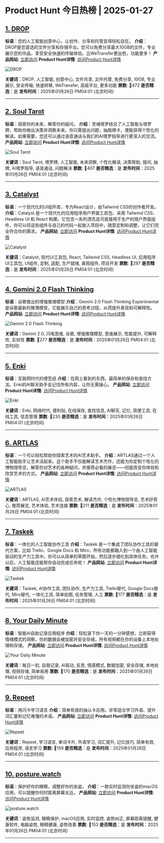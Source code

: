 # Product Hunt 今日热榜 | 2025-01-27

## [1. DROP](https://www.producthunt.com/posts/drop-9307e411-eb98-47a7-a001-db323dd2ccee?utm_campaign=producthunt-api&utm_medium=api-v2&utm_source=Application%3A+phtrends+%28ID%3A+147529%29)
**标语**：您的人工智能创意中心，让创作、分享和托管变得轻松自在。
**介绍**：DROP是您首选的文件分享和存储平台。您可以免费分享最大10GB的文件，专业展示您的作品，享受安全快速的传输体验。比WeTransfer更出色，功能更多！
**产品网站**: [立即访问](https://www.producthunt.com/r/PERP55GAMYZFVP?utm_campaign=producthunt-api&utm_medium=api-v2&utm_source=Application%3A+phtrends+%28ID%3A+147529%29)
**Product Hunt详情**: [访问Product Hunt详情](https://www.producthunt.com/posts/drop-9307e411-eb98-47a7-a001-db323dd2ccee?utm_campaign=producthunt-api&utm_medium=api-v2&utm_source=Application%3A+phtrends+%28ID%3A+147529%29)

![DROP](https://ph-files.imgix.net/7d157e66-03a5-47fa-83a6-fde0ec043fe8.png?auto=format&fit=crop&frame=1&h=512&w=1024)

**关键词**：DROP, 人工智能, 创意中心, 文件共享, 文件托管, 免费分享, 10GB, 专业展示, 安全传输, 快速转移, WeTransfer, 高级平台, 更多功能
**票数**: 🔺472
**是否精选**：是
**发布时间**：2025年01月26日 PM04:01 (北京时间)

---

## [2. Soul Tarot](https://www.producthunt.com/posts/soul-tarot?utm_campaign=producthunt-api&utm_medium=api-v2&utm_source=Application%3A+phtrends+%28ID%3A+147529%29)
**标语**：探索你的未来，解答你的疑问。
**介绍**：灵魂塔罗结合了人工智能与塔罗牌，帮助你做出决策并洞察未来。你只需提出问题，抽取牌卡，便能获得个性化的解读。如果需要，您还可以通过语音通话与我们的AI塔罗指导进行更深入的交流。
**产品网站**: [立即访问](https://www.producthunt.com/r/WU6PGALE44ZRYD?utm_campaign=producthunt-api&utm_medium=api-v2&utm_source=Application%3A+phtrends+%28ID%3A+147529%29)
**Product Hunt详情**: [访问Product Hunt详情](https://www.producthunt.com/posts/soul-tarot?utm_campaign=producthunt-api&utm_medium=api-v2&utm_source=Application%3A+phtrends+%28ID%3A+147529%29)

![Soul Tarot](https://ph-files.imgix.net/e5e37201-cd7a-4769-ac65-5a83bf4e0a2a.png?auto=format&fit=crop&frame=1&h=512&w=1024)

**关键词**：Soul Tarot, 塔罗牌, 人工智能, 未来洞察, 个性化解读, 决策帮助, 提问, 抽牌, AI塔罗指导, 语音通话, 问题解决
**票数**: 🔺407
**是否精选**：是
**发布时间**：2025年01月26日 PM04:01 (北京时间)

---

## [3. Catalyst](https://www.producthunt.com/posts/catalyst-6?utm_campaign=producthunt-api&utm_medium=api-v2&utm_source=Application%3A+phtrends+%28ID%3A+147529%29)
**标语**：一个现代化的UI组件库，专为React设计，由Tailwind CSS的创作者开发。
**介绍**：Catalyst 是一个现代化的应用程序用户界面工具包，采用 Tailwind CSS、Headless UI 和 React 构建。它包含一系列漂亮且可直接用于生产的用户界面组件，你可以将这些组件与自己的代码一起放入项目中，随意定制和调整，让它们完全符合你的需求。
**产品网站**: [立即访问](https://www.producthunt.com/r/PUPWYXQC3SPK7X?utm_campaign=producthunt-api&utm_medium=api-v2&utm_source=Application%3A+phtrends+%28ID%3A+147529%29)
**Product Hunt详情**: [访问Product Hunt详情](https://www.producthunt.com/posts/catalyst-6?utm_campaign=producthunt-api&utm_medium=api-v2&utm_source=Application%3A+phtrends+%28ID%3A+147529%29)

![Catalyst](https://ph-files.imgix.net/d2f8a29d-3ce5-47dd-880b-5b0f67ad2847.png?auto=format&fit=crop&frame=1&h=512&w=1024)

**关键词**：Catalyst, 现代UI工具包, React, Tailwind CSS, Headless UI, 应用程序UI工具包, UI组件, 定制, 适配, 生产就绪, 美观组件, 项目开发
**票数**: 🔺297
**是否精选**：是
**发布时间**：2025年01月26日 PM04:01 (北京时间)

---

## [4. Gemini 2.0 Flash Thinking](https://www.producthunt.com/posts/gemini-2-0-flash-thinking-2?utm_campaign=producthunt-api&utm_medium=api-v2&utm_source=Application%3A+phtrends+%28ID%3A+147529%29)
**标语**：谷歌推出的增强推理模型
**介绍**：Gemini 2.0 Flash Thinking Experimental是谷歌最新的推理模型，它能展示自己的思考过程，从而提升表现和可解释性。
**产品网站**: [立即访问](https://www.producthunt.com/r/JG77UFHOSPFQ4B?utm_campaign=producthunt-api&utm_medium=api-v2&utm_source=Application%3A+phtrends+%28ID%3A+147529%29)
**Product Hunt详情**: [访问Product Hunt详情](https://www.producthunt.com/posts/gemini-2-0-flash-thinking-2?utm_campaign=producthunt-api&utm_medium=api-v2&utm_source=Application%3A+phtrends+%28ID%3A+147529%29)

![Gemini 2.0 Flash Thinking](https://ph-files.imgix.net/1e6800eb-3612-4d06-9f7e-4140df5825a4.png?auto=format&fit=crop&frame=1&h=512&w=1024)

**关键词**：Gemini 2.0, 闪电思维, 谷歌, 增强推理模型, 思维展示, 性能提升, 可解释性, 实验性
**票数**: 🔺277
**是否精选**：是
**发布时间**：2025年01月26日 PM04:01 (北京时间)

---

## [5. Enki](https://www.producthunt.com/posts/enki-2?utm_campaign=producthunt-api&utm_medium=api-v2&utm_source=Application%3A+phtrends+%28ID%3A+147529%29)
**标语**：互联网时代的便签纸
**介绍**：在网上看到的东西，最简单的保存和查找方法。Enki的AI聊天助手会记住所有内容，让你无需操心。
**产品网站**: [立即访问](https://www.producthunt.com/r/HXCFAORZBODZS5?utm_campaign=producthunt-api&utm_medium=api-v2&utm_source=Application%3A+phtrends+%28ID%3A+147529%29)
**Product Hunt详情**: [访问Product Hunt详情](https://www.producthunt.com/posts/enki-2?utm_campaign=producthunt-api&utm_medium=api-v2&utm_source=Application%3A+phtrends+%28ID%3A+147529%29)

![Enki](https://ph-files.imgix.net/7604e274-efa9-478c-a7fd-a4bdfe476834.png?auto=format&fit=crop&frame=1&h=512&w=1024)

**关键词**：Enki, 网络时代, 便利贴, 在线保存, 查找信息, AI聊天, 记忆, 简便工具, 在线工具, 信息管理
**票数**: 🔺230
**是否精选**：是
**发布时间**：2025年01月26日 PM04:01 (北京时间)

---

## [6. ARTLAS](https://www.producthunt.com/posts/artlas-2?utm_campaign=producthunt-api&utm_medium=api-v2&utm_source=Application%3A+phtrends+%28ID%3A+147529%29)
**标语**：一个可以轻松帮助你探索艺术的AI艺术助手。
**介绍**：ARTLAS通过一个人工智能助手让艺术活起来。这个助手不仅能解读艺术杰作，还能为你定制个性化的博物馆导览，解答你对艺术的各种疑问，并推荐必看的展览——彻底改变你体验和欣赏艺术的方式。
**产品网站**: [立即访问](https://www.producthunt.com/r/3JN4YTD3IE4G5V?utm_campaign=producthunt-api&utm_medium=api-v2&utm_source=Application%3A+phtrends+%28ID%3A+147529%29)
**Product Hunt详情**: [访问Product Hunt详情](https://www.producthunt.com/posts/artlas-2?utm_campaign=producthunt-api&utm_medium=api-v2&utm_source=Application%3A+phtrends+%28ID%3A+147529%29)

![ARTLAS](https://ph-files.imgix.net/93f01eb4-fe44-4d9c-b71f-46eab2f4ddf9.png?auto=format&fit=crop&frame=1&h=512&w=1024)

**关键词**：ARTLAS, AI艺术伴侣, 探索艺术, 解读杰作, 个性化博物馆导览, 艺术好奇心, 推荐展览, 艺术体验, 艺术连接
**票数**: 🔺211
**是否精选**：是
**发布时间**：2025年01月26日 PM04:01 (北京时间)

---

## [7. Taskek](https://www.producthunt.com/posts/taskek?utm_campaign=producthunt-api&utm_medium=api-v2&utm_source=Application%3A+phtrends+%28ID%3A+147529%29)
**标语**：一体化的人工智能协作工具
**介绍**：Taskek 是一个集成了团队协作工具的替代方案，比如 Trello、Google Docs 和 Miro，所有功能都融入到一个由人工智能驱动的生产力工具中。你可以从简单的草图开始，然后逐步细化到具体任务。也许以后，人工智能还能帮你自动完成任务呢！
**产品网站**: [立即访问](https://www.producthunt.com/r/X5F3C7VYLZ4DOZ?utm_campaign=producthunt-api&utm_medium=api-v2&utm_source=Application%3A+phtrends+%28ID%3A+147529%29)
**Product Hunt详情**: [访问Product Hunt详情](https://www.producthunt.com/posts/taskek?utm_campaign=producthunt-api&utm_medium=api-v2&utm_source=Application%3A+phtrends+%28ID%3A+147529%29)

![Taskek](https://ph-files.imgix.net/fb3f4c48-b53c-4679-8fa6-f57af3fab7d8.png?auto=format&fit=crop&frame=1&h=512&w=1024)

**关键词**：Taskek, AI协作工具, 团队协作, 生产力工具, Trello替代, Google Docs替代, Miro替代, 一体化工具, 简单绘图, 任务管理, 人工
**票数**: 🔺177
**是否精选**：是
**发布时间**：2025年01月26日 PM04:01 (北京时间)

---

## [8. Your Daily Minute](https://www.producthunt.com/posts/your-daily-minute?utm_campaign=producthunt-api&utm_medium=api-v2&utm_source=Application%3A+phtrends+%28ID%3A+147529%29)
**标语**：智能AI自助记录应用程序
**介绍**：轻松录下你一天的一分钟感想，立即获得情绪模式的洞察。你的数据会被加密并安全存储，所有视频都在你的设备上本地处理和存储。
**产品网站**: [立即访问](https://www.producthunt.com/r/7QQJEEBJ4B5DON?utm_campaign=producthunt-api&utm_medium=api-v2&utm_source=Application%3A+phtrends+%28ID%3A+147529%29)
**Product Hunt详情**: [访问Product Hunt详情](https://www.producthunt.com/posts/your-daily-minute?utm_campaign=producthunt-api&utm_medium=api-v2&utm_source=Application%3A+phtrends+%28ID%3A+147529%29)

![Your Daily Minute](https://ph-files.imgix.net/599f48cc-0580-4e4d-99c0-5e4510444d8d.png?auto=format&fit=crop&frame=1&h=512&w=1024)

**关键词**：每日一刻, 自我记录, AI驱动, 反思, 情感模式, 数据加密, 安全存储, 本地处理, 视频存储, 简单易用
**票数**: 🔺170
**是否精选**：是
**发布时间**：2025年01月26日 PM04:01 (北京时间)

---

## [9. Repeet](https://www.producthunt.com/posts/repeet?utm_campaign=producthunt-api&utm_medium=api-v2&utm_source=Application%3A+phtrends+%28ID%3A+147529%29)
**标语**：用闪卡学习语言
**介绍**：简单有效的抽认卡应用。非常适合学习外语、提升词汇量和记忆难懂的术语。
**产品网站**: [立即访问](https://www.producthunt.com/r/PHFX24RBUY4U2B?utm_campaign=producthunt-api&utm_medium=api-v2&utm_source=Application%3A+phtrends+%28ID%3A+147529%29)
**Product Hunt详情**: [访问Product Hunt详情](https://www.producthunt.com/posts/repeet?utm_campaign=producthunt-api&utm_medium=api-v2&utm_source=Application%3A+phtrends+%28ID%3A+147529%29)

![Repeet](https://ph-files.imgix.net/befe2f77-d95c-4f9f-8c7b-2d495399b3b1.png?auto=format&fit=crop&frame=1&h=512&w=1024)

**关键词**：Repeet, 学习语言, 单词卡片, 外语学习, 词汇提升, 记忆技巧, 简单有效, 应用程序, 语言学习
**票数**: 🔺159
**是否精选**：是
**发布时间**：2025年01月26日 PM04:01 (北京时间)

---

## [10. posture.watch](https://www.producthunt.com/posts/posture-watch?utm_campaign=producthunt-api&utm_medium=api-v2&utm_source=Application%3A+phtrends+%28ID%3A+147529%29)
**标语**：保护好你的眼睛，调整好你的坐姿。
**介绍**：一款实时监测你坐姿的macOS应用，可以提醒你何时距离屏幕太近。
**产品网站**: [立即访问](https://www.producthunt.com/r/KB2TXHNNWGLG5J?utm_campaign=producthunt-api&utm_medium=api-v2&utm_source=Application%3A+phtrends+%28ID%3A+147529%29)
**Product Hunt详情**: [访问Product Hunt详情](https://www.producthunt.com/posts/posture-watch?utm_campaign=producthunt-api&utm_medium=api-v2&utm_source=Application%3A+phtrends+%28ID%3A+147529%29)

![posture.watch](https://ph-files.imgix.net/e2577859-e18d-4857-b59c-34b8e983a11e.png?auto=format&fit=crop&frame=1&h=512&w=1024)

**关键词**：姿势监测, 眼睛保护, macOS应用, 实时监控, 姿势纠正, 屏幕距离提醒, 健康软件, 电脑姿势, 眼睛健康, 姿势改善
**票数**: 🔺153
**是否精选**：是
**发布时间**：2025年01月26日 PM04:01 (北京时间)

---

